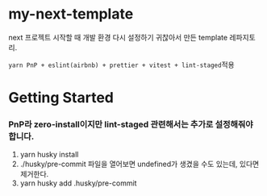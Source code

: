 # my-next-template

next 프로젝트 시작할 때 개발 환경 다시 설정하기 귀찮아서 만든 template 레파지토리.

`yarn PnP + eslint(airbnb) + prettier + vitest + lint-staged`적용

# Getting Started

### PnP라 zero-install이지만 lint-staged 관련해서는 추가로 설정해줘야 합니다.

1. yarn husky install
2. ./husky/pre-commit 파일을 열어보면 undefined가 생겼을 수도 있는데, 있다면 제거한다.
3. yarn husky add .husky/pre-commit
